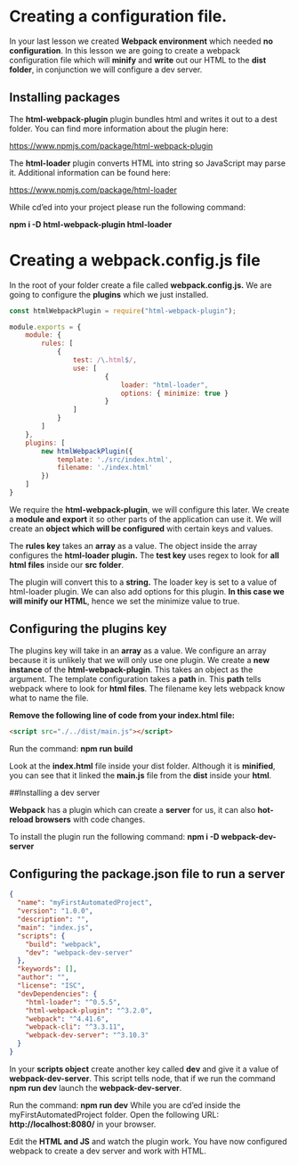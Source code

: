 # Creating a configuration file.

In your last lesson we created **Webpack environment** which needed **no configuration**. In this lesson we are going to create a webpack configuration file which will **minify** and **write** out our HTML to the **dist folder**, in conjunction we will configure a dev server.

## Installing packages
The **html-webpack-plugin** plugin bundles html and writes it out to a dest folder. You can find more information about the plugin here: 

https://www.npmjs.com/package/html-webpack-plugin



The **html-loader** plugin converts HTML into string so JavaScript may parse it. Additional information can be found here:

https://www.npmjs.com/package/html-loader

While cd’ed into your project please run the following command:


**npm i -D html-webpack-plugin html-loader**

# Creating a webpack.config.js file

In the root of your folder create a file called **webpack.config.js.** We are going to configure the **plugins** which we just installed.

```javascript
const htmlWebpackPlugin = require("html-webpack-plugin");

module.exports = {
    module: {
        rules: [
            {
                test: /\.html$/,
                use: [
                        {
                            loader: "html-loader",
                            options: { minimize: true } 
                        }
                ]
            }
        ]
    },
    plugins: [
        new htmlWebpackPlugin({
            template: './src/index.html',
            filename: './index.html'
        })
    ]
}
```

We require the **html-webpack-plugin**, we will configure this later. We create a **module and export** it so other parts of the application can use it. We will create an **object which will be configured** with certain keys and values.


The **rules key** takes an **array** as a value. The object inside the array configures the **html-loader plugin.** The **test key** uses regex to look for **all html files** inside our **src folder**.

The plugin will convert this to a **string.** The loader key is set to a value of html-loader plugin. We can also add options for this plugin. **In this case we will minify our HTML**, hence we set the minimize value to true.


## Configuring the plugins key

The plugins key will take in an **array** as a value. We configure an array because it is unlikely that we will only use one plugin. We create a **new instance** of the **html-webpack-plugin**. This takes an object as the argument. The template configuration takes a **path** in. This **path** tells webpack where to look for **html files**. The filename key lets webpack know what to name the file.

**Remove the following line of code from your index.html file:**

```html
<script src="./../dist/main.js"></script>
```

Run the command: **npm run build**

Look at the **index.html** file inside your dist folder. Although it is **minified**, you can see that it linked the **main.js** file from the **dist** inside your **html**.

##Installing a dev server

**Webpack** has a plugin which can create a **server** for us, it can also **hot-reload browsers** with code changes.

To install the plugin run the following command: **npm i -D webpack-dev-server**

## Configuring the package.json file to run a server

```json
{
  "name": "myFirstAutomatedProject",
  "version": "1.0.0",
  "description": "",
  "main": "index.js",
  "scripts": {
    "build": "webpack",
    "dev": "webpack-dev-server"
  },
  "keywords": [],
  "author": "",
  "license": "ISC",
  "devDependencies": {
    "html-loader": "^0.5.5",
    "html-webpack-plugin": "^3.2.0",
    "webpack": "^4.41.6",
    "webpack-cli": "^3.3.11",
    "webpack-dev-server": "^3.10.3"
  }
}
```

In your **scripts object** create another key called **dev** and give it a value of **webpack-dev-server**. This script tells node, that if we run the command **npm run dev**  launch the **webpack-dev-server**.

Run the command: **npm run dev**
While you are cd’ed inside the myFirstAutomatedProject folder. Open the following URL: **http://localhost:8080/** in your browser.

Edit the **HTML and JS** and watch the plugin work. You have now configured webpack to create a dev server and work with HTML.
